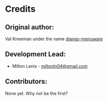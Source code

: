 # Credits

## Original author:
Val Kneeman under the name [django-menuware](https://github.com/un33k/django-menuware)

## Development Lead:
* Milton Lenis - miltonln04@gmail.com

## Contributors:
None yet. Why not be the first?

